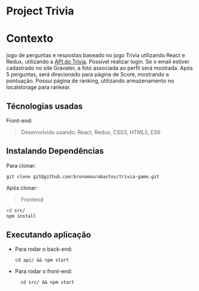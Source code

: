 # Project Trivia

# Contexto
jogo de perguntas e respostas baseado no jogo Trivia utilizando React e Redux, utilizando a [API do Trivia](https://opentdb.com/api_config.php).
Possível realizar login. Se o email estiver cadastrado no site Gravater, a foto associada ao perfil será mostrada.
Após 5 perguntas, será direcionado para página de Score, mostrando a pontuação.
Possui página de ranking, utilizando armazenamento no localstorage para rankear.


## Técnologias usadas

Front-end:
> Desenvolvido usando: React, Redux, CSS3, HTML5, ES6

## Instalando Dependências

Para clonar:

```
git clone git@github.com:brunomourabastos/trivia-game.git
```

Após clonar:

> Frontend
```bash
cd src/
npm install
``` 
## Executando aplicação

* Para rodar o back-end:

  ```
  cd api/ && npm start
  ```
* Para rodar o front-end:

  ```
    cd src/ && npm start
  ```
